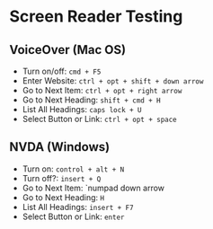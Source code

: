 # Screen Reader Testing

## VoiceOver (Mac OS)

* Turn on/off: `cmd + F5`
* Enter Website: `ctrl + opt + shift + down arrow`
* Go to Next Item: `ctrl + opt + right arrow`
* Go to Next Heading: `shift + cmd + H`
* List All Headings: `caps lock + U`
* Select Button or Link: `ctrl + opt + space`

## NVDA (Windows)

* Turn on: `control + alt + N`
* Turn off?: `insert + Q`
* Go to Next Item: `numpad down arrow
* Go to Next Heading: `H`
* List All Headings: `insert + F7`
* Select Button or Link: `enter`

